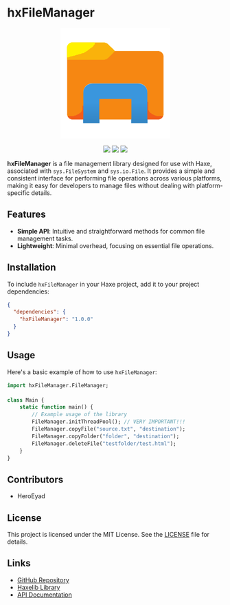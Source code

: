 # hxFileManager

<p align="center">
  <img src="hxfilemanagerlogo.png" width="256" />
</p>

<p align="center">
  <img src="https://img.shields.io/github/repo-size/HeroEyad/hxFileManager" />
  <img src="https://badgen.net/github/stars/HeroEyad/hxFileManager" />
  <img src="https://badgen.net/badge/license/MIT/green" />
</p>

**hxFileManager** is a file management library designed for use with Haxe, associated with `sys.FileSystem` and `sys.io.File`. It provides a simple and consistent interface for performing file operations across various platforms, making it easy for developers to manage files without dealing with platform-specific details.

## Features

- **Simple API**: Intuitive and straightforward methods for common file management tasks.
- **Lightweight**: Minimal overhead, focusing on essential file operations.

## Installation

To include `hxFileManager` in your Haxe project, add it to your project dependencies:

```json
{
  "dependencies": {
    "hxFileManager": "1.0.0"
  }
}
````

## Usage

Here's a basic example of how to use `hxFileManager`:

```haxe
import hxFileManager.FileManager;

class Main {
    static function main() {
        // Example usage of the library
        FileManager.initThreadPool(); // VERY IMPORTANT!!!
        FileManager.copyFile("source.txt", "destination");
        FileManager.copyFolder("folder", "destination");
        FileManager.deleteFile("testfolder/test.html");
    }
}
```

## Contributors

* HeroEyad

## License

This project is licensed under the MIT License. See the [LICENSE](LICENSE) file for details.

## Links

* [GitHub Repository](https://github.com/HeroEyad/hxFileManager)
* [Haxelib Library](https://lib.haxe.org/p/hxFileManager/)
* [API Documentation](https://www.heroeyad.xyz/hxFileManagerAPI/)

```